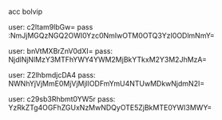 acc bolvip

user: c2ltam9lbGw=
pass :NmJjMGQzNGQ2OWI0Yzc0NmIwOTM0OTQ3YzI0ODlmNmY= 

user: bnVtMXBrZnV0dXI=
pass: NjdlNjNlMzY3MTFhYWY4YWM2MjBkYTkxM2Y3M2JhMzA=

user: Z2lhbmdjcDA4
pass: NWNhYjVjMmE0MjVjMjllODFmYmU4NTUwMDkwNjdmN2I=

user: c29sb3Rhbmt0YW5r
pass: YzRkZTg4OGFhZGUxNzMwNDQyOTE5ZjBkMTE0YWI3MWY=

